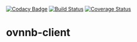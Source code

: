 [![Codacy Badge](https://api.codacy.com/project/badge/Grade/37aa46d09c734b5a95e93b5735f9bb33)](https://www.codacy.com/app/ptaboas/ovnnb-client?utm_source=github.com&utm_medium=referral&utm_content=simplyti/ovnnb-client&utm_campaign=badger)
[![Build Status](https://travis-ci.org/simplyti/ovnnb-client.svg?branch=master)](https://travis-ci.org/simplyti/ovnnb-client) [![Coverage Status](https://coveralls.io/repos/github/simplyti/ovnnb-client/badge.svg?branch=master)](https://coveralls.io/github/simplyti/ovnnb-client?branch=master)

ovnnb-client
======
